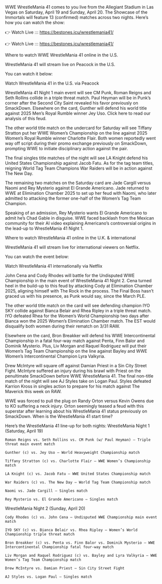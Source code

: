 WWE WrestleMania 41 comes to you live from the Allegiant Stadium in Las Vegas on Saturday, April 19 and Sunday, April 20. The Showcase of the Immortals will feature 13 (confirmed) matches across two nights. Here’s how you can watch the show:

👉 Watch Live ::: https://bestones.icu/wrestlemania41/

👉 Watch Live ::: https://bestones.icu/wrestlemania41/

Where to watch WWE WrestleMania 41 online in the U.S.

WrestleMania 41 will stream live on Peacock in the U.S.

You can watch it below:

Watch WrestleMania 41 in the U.S. via Peacock

WrestleMania 41 Night 1 main event will see CM Punk, Roman Reigns and Seth Rollins collide in a triple threat match. Paul Heyman will be in Punk’s corner after the Second City Saint revealed his favor previously on SmackDown. Elsewhere on the card, Gunther will defend his world title against 2025 Men’s Royal Rumble winner Jey Uso. Click here to read our analysis of this feud.

The other world title match on the undercard for Saturday will see Tiffany Stratton put her WWE Women’s Championship on the line against 2025 Women’s Royal Rumble winner Charlotte Flair. Both women reportedly went way off script during their promo exchange previously on SmackDown, prompting WWE to initiate disciplinary action against the pair.

The final singles title matches of the night will see LA Knight defend his United States Championship against Jacob Fatu. As for the tag team titles, reigning World Tag Team Champions War Raiders will be in action against The New Day.

The remaining two matches on the Saturday card are Jade Cargill versus Naomi and Rey Mysterio against El Grande Americano. Jade returned to WWE at Elimination Chamber 2025 to set up her feud with Naomi, who later admitted to attacking the former one-half of the Women’s Tag Team Champion.

Speaking of an admission, Rey Mysterio wants El Grande Americano to admit he’s Chad Gable in disguise. WWE faced backlash from the Mexican community for their AI video explaining Americano’s controversial origins in the lead-up to WrestleMania 41 Night 1.

Where to watch WrestleMania 41 online in the U.K. & international

WrestleMania 41 will stream live for international viewers on Netflix.

You can watch the event below:

Watch WrestleMania 41 internationally via Netflix

John Cena and Cody Rhodes will battle for the Undisputed WWE Championship in the main event of WrestleMania 41 Night 2. Cena turned heel in the build-up to this feud by attacking Cody at Elimination Chamber 2025, aligning himself with The Rock in the process. The Final Boss hasn’t graced us with his presence, as Punk would say, since the March PLE.

The other world title match on the card will see defending champion IYO SKY collide against Bianca Belair and Rhea Ripley in a triple threat match. IYO defeated Rhea for the Women’s World Championship two days after Bianca won the 2025 Women’s Elimination Chamber match. The EST would disqualify both women during their rematch on 3/31 RAW.

Elsewhere on the card, Bron Breakker will defend his WWE Intercontinental Championship in a fatal four-way match against Penta, Finn Balor and Dominik Mysterio. Plus, Liv Morgan and Raquel Rodriguez will put their Women’s Tag Team Championship on the line against Bayley and WWE Women’s Intercontinental Champion Lyra Valkyria.

Drew McIntyre will square off against Damian Priest in a Sin City Street Fight. McIntyre suffered an injury during his brawl with Priest on the penultimate SmackDown before WWE WrestleMania 41. The final non-title match of the night will see AJ Styles take on Logan Paul. Styles defeated Karrion Kross in singles action to prepare for his match against The Maverick this week on RAW.

WWE was forced to pull the plug on Randy Orton versus Kevin Owens due to KO suffering a neck injury. Orton seemingly teased a feud with this superstar after learning about his WrestleMania 41 status previously on SmackDown.
When is the WrestleMania 41 start time?

Here’s the WrestleMania 41 line-up for both nights:
WrestleMania Night 1 (Saturday, April 19)

    Roman Reigns vs. Seth Rollins vs. CM Punk (w/ Paul Heyman) – Triple threat main event match

    Gunther (c) vs. Jey Uso – World Heavyweight Championship match

    Tiffany Stratton (c) vs. Charlotte Flair – WWE Women’s Championship match

    LA Knight (c) vs. Jacob Fatu – WWE United States Championship match

    War Raiders (c) vs. The New Day – World Tag Team Championship match

    Naomi vs. Jade Cargill – Singles match

    Rey Mysterio vs. El Grande Americano – Singles match

WrestleMania Night 2 (Sunday, April 20)

    Cody Rhodes (c) vs. John Cena – Undisputed WWE Championship main event match

    IYO SKY (c) vs. Bianca Belair vs. Rhea Ripley – Women’s World Championship triple threat match

    Bron Breakker (c) vs. Penta vs. Finn Balor vs. Dominik Mysterio – WWE Intercontinental Championship fatal four-way match

    Liv Morgan and Raquel Rodriguez (c) vs. Bayley and Lyra Valkyria – WWE Women’s Tag Team Championship match

    Drew McIntyre vs. Damian Priest – Sin City Street Fight

    AJ Styles vs. Logan Paul – Singles match

